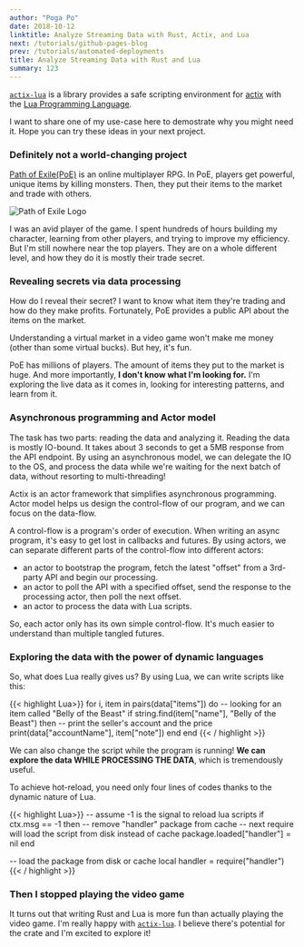 ```yaml
---
author: "Poga Po"
date: 2018-10-12
linktitle: Analyze Streaming Data with Rust, Actix, and Lua
next: /tutorials/github-pages-blog
prev: /tutorials/automated-deployments
title: Analyze Streaming Data with Rust and Lua
summary: 123
---
```


[`actix-lua`](https://github.com/poga/actix-lua) is a library provides a safe scripting environment for [actix](http://actix.rs) with the [Lua Programming Language](http://lua.org).

I want to share one of my use-case here to demostrate why you might need it. Hope you can try these ideas in your next project.

### Definitely not a world-changing project


[Path of Exile(PoE)](https://pathofexile.com) is an online multiplayer RPG. In PoE, players get powerful, unique items by killing monsters. Then, they put their items to the market and trade with others.

![Path of Exile Logo](/poe-logo.jpeg)

I was an avid player of the game. I spent hundreds of hours building my character, learning from other players, and trying to improve my efficiency. But I'm still nowhere near the top players. They are on a whole different level, and how they do it is mostly their trade secret.

### Revealing secrets via data processing

How do I reveal their secret? I want to know what item they're trading and how do they make profits. Fortunately, PoE provides a public API about the items on the market.

Understanding a virtual market in a video game won't make me money (other than some virtual bucks). But hey, it's fun.

PoE has millions of players. The amount of items they put to the market is huge. And more importantly, **I don't know what I'm looking for.** I'm exploring the live data as it comes in, looking for interesting patterns, and learn from it.

### Asynchronous programming and Actor model

The task has two parts: reading the data and analyzing it. Reading the data is mostly IO-bound. It takes about 3 seconds to get a 5MB response from the API endpoint. By using an asynchronous model, we can delegate the IO to the OS, and process the data while we're waiting for the next batch of data, without resorting to multi-threading!

Actix is an actor framework that simplifies asynchronous programming. Actor model helps us design the control-flow of our program, and we can focus on the data-flow.

A control-flow is a program's order of execution. When writing an async program, it's easy to get lost in callbacks and futures. By using actors, we can separate different parts of the control-flow into different actors:

* an actor to bootstrap the program, fetch the latest "offset" from a 3rd-party API and begin our processing.
* an actor to poll the API with a specified offset, send the response to the processing actor, then poll the next offset.
* an actor to process the data with Lua scripts.

So, each actor only has its own simple control-flow. It's much easier to understand than multiple tangled futures.

### Exploring the data with the power of dynamic languages

So, what does Lua really gives us? By using Lua, we can write scripts like this:

{{< highlight Lua>}}
for i, item in pairs(data["items"]) do
    -- looking for an item called "Belly of the Beast"
    if string.find(item["name"], "Belly of the Beast") then
        -- print the seller's account and the price
        print(data["accountName"], item["note"])
    end
end
{{< / highlight >}}

We can also change the script while the program is running! **We can explore the data WHILE PROCESSING THE DATA**, which is tremendously useful.

To achieve hot-reload, you need only four lines of codes thanks to the dynamic nature of Lua.

{{< highlight Lua>}}
-- assume -1 is the signal to reload lua scripts
if ctx.msg == -1 then
  -- remove "handler" package from cache
  -- next require will load the script from disk instead of cache
  package.loaded["handler"] = nil
end

-- load the package from disk or cache
local handler = require("handler")
{{< / highlight >}}

### Then I stopped playing the video game

It turns out that writing Rust and Lua is more fun than actually playing the video game. I'm really happy with [`actix-lua`](https://github.com/poga/actix-lua). I believe there's potential for the crate and I'm excited to explore it!
